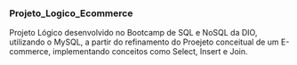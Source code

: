 ### Projeto_Logico_Ecommerce

Projeto Lógico desenvolvido no Bootcamp de SQL e NoSQL da DIO, utilizando o MySQL, a partir do refinamento do Proejeto conceitual de um E-commerce, implementando conceitos como Select, Insert e Join.
